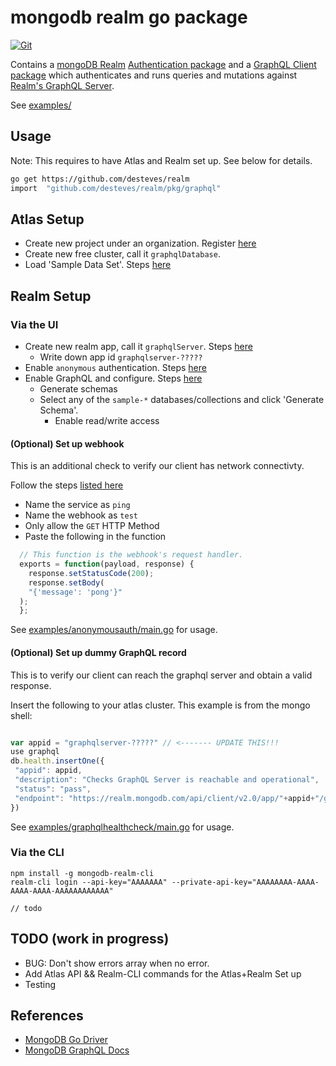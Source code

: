 # mongodb realm go package

[![Git](https://app.soluble.cloud/api/v1/public/badges/b028e201-40b2-415c-9014-6abe3c522bab.svg?orgId=679096383598)](https://app.soluble.cloud/repos/details/github.com/desteves/realm?orgId=679096383598)  

Contains a [mongoDB Realm](https://docs.mongodb.com/realm/) [Authentication package](pkg/auth) and a [GraphQL Client package](pkg/graphql) which authenticates and runs queries and mutations against [Realm's GraphQL Server](https://docs.mongodb.com/realm/graphql).

See [examples/](examples/)

## Usage 

Note: This requires to have Atlas and Realm set up. See below for details. 

```bash
go get https://github.com/desteves/realm
import  "github.com/desteves/realm/pkg/graphql"
```

## Atlas Setup 

- Create new project under an organization. Register [here](https://www.mongodb.com/cloud/atlas/register)
- Create new free cluster, call it `graphqlDatabase`.
- Load 'Sample Data Set'. Steps [here](https://docs.atlas.mongodb.com/sample-data/)

## Realm Setup

### Via the UI

- Create new realm app, call it `graphqlServer`.  Steps [here](https://docs.mongodb.com/realm/get-started/create-realm-app)
  - Write down app id `graphqlserver-?????`
- Enable `anonymous` authentication. Steps [here](https://docs.mongodb.com/realm/authentication/anonymous)
- Enable GraphQL and configure. Steps [here](https://docs.mongodb.com/realm/graphql/expose-data)
  - Generate schemas
  - Select any of the `sample-*` databases/collections and click 'Generate Schema'. 
    - Enable read/write access
    
#### __(Optional)  Set up webhook__

This is an additional check to verify our client has network connectivty.

Follow the steps [listed here](https://docs.mongodb.com/realm/services/configure/service-webhooks)

- Name the service as `ping`
- Name the webhook as `test` 
- Only allow the `GET` HTTP Method
- Paste the following in the function
```javascript
  // This function is the webhook's request handler.
  exports = function(payload, response) {
    response.setStatusCode(200);
    response.setBody(
    "{'message': 'pong'}"
  );
  };
```

See [examples/anonymousauth/main.go](examples/anonymousauth/main.go) for usage.

#### __(Optional)  Set up dummy GraphQL record__

This is to verify our client can reach the graphql server and obtain a valid response.

Insert the following to your atlas cluster. This example is from the mongo shell:

```javascript

var appid = "graphqlserver-?????" // <------- UPDATE THIS!!!
use graphql
db.health.insertOne({
 "appid": appid,
 "description": "Checks GraphQL Server is reachable and operational",
 "status": "pass",
 "endpoint": "https://realm.mongodb.com/api/client/v2.0/app/"+appid+"/graphql"
})

```

See [examples/graphqlhealthcheck/main.go](examples/graphqlhealthcheck/main.go) for usage.

### Via the CLI

```
npm install -g mongodb-realm-cli
realm-cli login --api-key="AAAAAAA" --private-api-key="AAAAAAAA-AAAA-AAAA-AAAA-AAAAAAAAAAAA"

// todo
```

## TODO (work in progress)

- BUG: Don't show errors array when no error.
- Add Atlas API && Realm-CLI commands for the Atlas+Realm Set up
- Testing

## References

- [MongoDB Go Driver](https://github.com/mongodb/mongo-go-driver)
- [MongoDB GraphQL Docs](https://docs.mongodb.com/realm/graphql)
